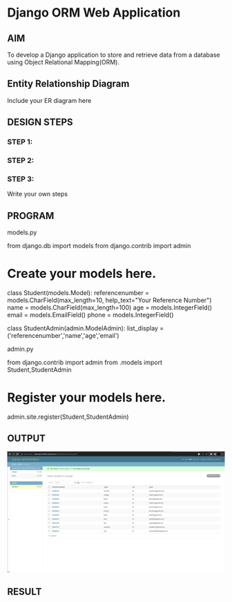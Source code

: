 # Django ORM Web Application

## AIM
To develop a Django application to store and retrieve data from a database using Object Relational Mapping(ORM).

## Entity Relationship Diagram

Include your ER diagram here

## DESIGN STEPS

### STEP 1:

### STEP 2:

### STEP 3:

Write your own steps

## PROGRAM

models.py

from django.db import models
from django.contrib import admin
# Create your models here.

class Student(models.Model):
    referencenumber = models.CharField(max_length=10, help_text="Your Reference Number")
    name = models.CharField(max_length=100)
    age = models.IntegerField()
    email = models.EmailField()
    phone = models.IntegerField()

class StudentAdmin(admin.ModelAdmin):
    list_display = ('referencenumber','name','age','email')

admin.py

from django.contrib import admin
from .models import Student,StudentAdmin

# Register your models here.
admin.site.register(Student,StudentAdmin)

## OUTPUT

![image](./mode.png)


## RESULT
